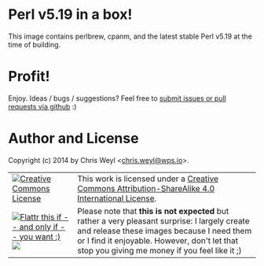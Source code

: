 # Perl v5.19 in a box!

This image contains perlbrew, cpanm, and the latest stable Perl v5.19
at the time of building.

# Profit!

Enjoy.  Ideas / bugs / suggestions?  Feel free to
[submit issues or pull requests via github][4] :)

# Author and License

Copyright (c) 2014 by Chris Weyl \<chris.weyl@wps.io\>.

<table><tr><td>
<a rel="license" href="http://creativecommons.org/licenses/by-sa/4.0/"><img alt="Creative Commons License" style="border-width:0" src="http://i.creativecommons.org/l/by-sa/4.0/88x31.png" /></a>
</td><td>
This work is licensed under a <a rel="license" href="http://creativecommons.org/licenses/by-sa/4.0/">Creative Commons Attribution-ShareAlike 4.0 International License</a>.
</td></tr>
<tr><td>
<a href="https://flattr.com/submit/auto?user_id=RsrchBoy&url=https://github.com/RsrchBoy/perl-stable-dock&title=Docker.io%20perl-stable%20image&tags=docker">
<img src="http://api.flattr.com/button/flattr-badge-large.png" alt="Flattr this if -- and only if -- you want :)" />
</a>
<br />
<a href="https://www.gittip.com/RsrchBoy/">
<img src="https://raw.githubusercontent.com/gittip/www.gittip.com/master/www/assets/%25version/logo.png" />
</a>
</td>
<td>
Please note that
<strong>this is not expected</strong>
but rather a very pleasant surprise: I largely create and release
these images because I need them or I find it enjoyable. However,
don't let that stop you giving me money if you feel like it ;)
</td></tr></table>

[4]: https://github.com/RsrchBoy/perl-stable-dock/issues
